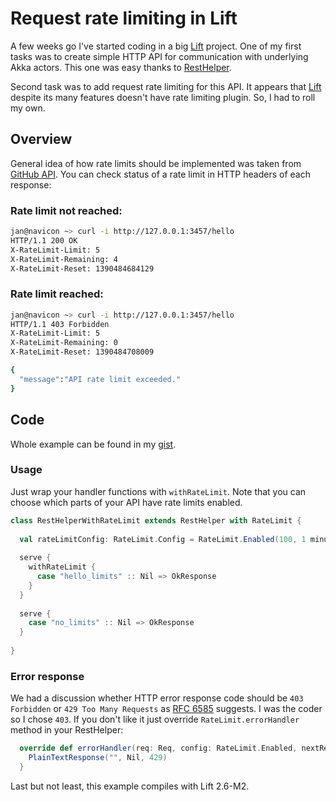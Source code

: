 # Request rate limiting in Lift

A few weeks go I've started coding in a big [Lift][1] project. One of my first tasks was to create simple HTTP API for communication with underlying Akka actors. This one was easy thanks to [RestHelper][2].

Second task was to add request rate limiting for this API. It appears that [Lift][1] despite its many features doesn't have rate limiting plugin. So, I had to roll my own.

## Overview

General idea of how rate limits should be implemented was taken from [GitHub API][3]. 
You can check status of a rate limit in HTTP headers of each response:
### Rate limit not reached:
```bash
jan@navicon ~> curl -i http://127.0.0.1:3457/hello
HTTP/1.1 200 OK
X-RateLimit-Limit: 5
X-RateLimit-Remaining: 4
X-RateLimit-Reset: 1390484684129
```
### Rate limit reached:
```bash
jan@navicon ~> curl -i http://127.0.0.1:3457/hello
HTTP/1.1 403 Forbidden
X-RateLimit-Limit: 5
X-RateLimit-Remaining: 0
X-RateLimit-Reset: 1390484708009

{
  "message":"API rate limit exceeded."
}
```

## Code
Whole example can be found in my [gist][5].
### Usage
Just wrap your handler functions with `withRateLimit`. Note that you can choose which parts of your API have rate limits enabled.
```scala
class RestHelperWithRateLimit extends RestHelper with RateLimit {
 
  val rateLimitConfig: RateLimit.Config = RateLimit.Enabled(100, 1 minute)
 
  serve {
    withRateLimit {
      case "hello_limits" :: Nil => OkResponse
    }
  }
  
  serve {
    case "no_limits" :: Nil => OkResponse
  }
 
}
```
### Error response
We had a discussion whether HTTP error response code should be `403 Forbidden` or `429 Too Many Requests` as [RFC 6585][4] suggests. I was the coder so I chose `403`. If you don't like it just override `RateLimit.errorHandler` method in your RestHelper:
```scala
  override def errorHandler(req: Req, config: RateLimit.Enabled, nextReset: Long): () => Box[LiftResponse] = {
    PlainTextResponse("", Nil, 429)
  }
```

Last but not least, this example compiles with Lift 2.6-M2.

[1]: http://liftweb.net/
[2]: http://simply.liftweb.net/index-5.3.html
[3]: http://developer.github.com/v3/#rate-limiting
[4]: http://tools.ietf.org/html/rfc6585#page-3
[5]: https://gist.github.com/whysoserious/c96b0f852b207ae162c7
